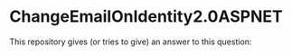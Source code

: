 # ChangeEmailOnIdentity2.0ASPNET
This repository gives (or tries to give) an answer to this question:
